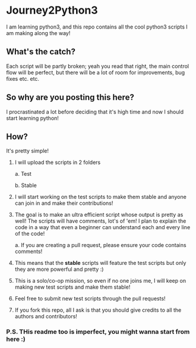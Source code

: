 # Journey2Python3
I am learning python3, and this repo contains all the cool python3 scripts I am making along the way!

## What's the catch?
Each script will be partly broken; yeah you read that right, the main control flow will be perfect, but there will be a lot of room for improvements, bug fixes etc. etc.

## So why are you posting this here?
I procrastinated a lot before deciding that it's high time and now I should start learning python!

## How?

It's pretty simple!

1. I will upload the scripts in 2 folders
    
    a. Test
    
    b. Stable
 
2. I will start working on the test scripts to make them stable and anyone can join in and make their contributions!
3. The goal is to make an ultra efficient script whose output is pretty as well! The scripts will have comments, lot's of 'em! I plan to explain the code in a way that even a beginner can understand each and every line of the code!

      a. If you are creating a pull request, please ensure your code contains comments!
4. This means that the **stable** scripts will feature the test scripts but only they are more powerful and pretty :)
5. This is a solo/co-op mission, so even if no one joins me, I will keep on making new test scripts and make them stable!
6. Feel free to submit new test scripts through the pull requests!
7. If you fork this repo, all I ask is that you should give credits to all the authors and contributors!


### P.S. THis readme too is imperfect, you might wanna start from here :)
